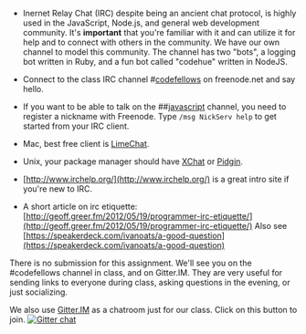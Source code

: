   * Inernet Relay Chat (IRC) despite being an ancient chat protocol, is highly
 used in the JavaScript, Node.js, and general web development community. It's
 __important__ that you're familiar with it and can utilize it for help and to 
 connect with others in the community. We have our own channel to model this 
 community. The channel has two "bots", a logging bot written in Ruby, and a fun
 bot called "codehue" written in NodeJS.
 
  * Connect to the class IRC channel #[codefellows](http://webchat.freenode.net/?channels=%23codefellows&uio=d4)
  on freenode.net and say hello.
  * If you want to be able to talk on the ##[javascript](http://webchat.freenode.net/?channels=%23%23javascript&uio=d4)
   channel, you need to register a nickname with Freenode. Type
    `/msg NickServ help` to get started from your IRC client.
  * Mac, best free client is [LimeChat](http://limechat.net/mac/). 
  * Unix, your package manager should have [XChat](http://xchat.org/) or
   [Pidgin](http://www.pidgin.im/). 
  * [http://www.irchelp.org/](http://www.irchelp.org/) is a great intro site if
 you're new to IRC.
  * A short article on irc etiquette: [http://geoff.greer.fm/2012/05/19/programmer-irc-etiquette/](http://geoff.greer.fm/2012/05/19/programmer-irc-etiquette/) Also see
 [https://speakerdeck.com/ivanoats/a-good-question](https://speakerdeck.com/ivanoats/a-good-question)

There is no submission for this assignment. We'll see you on the #codefellows
channel in class, and on Gitter.IM. They are very useful for sending links to
everyone during class, asking questions in the evening, or just socializing.

We also use [Gitter.IM](https://badges.gitter.im/codefellows/sea-b15-javascript.png) 
as a chatroom just for our class. Click on this button to join.
[![Gitter chat](https://badges.gitter.im/codefellows/sea-b15-javascript.png)](https://gitter.im/codefellows/sea-b15-javascript)
